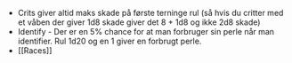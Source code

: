 - Crits giver altid maks skade på første terninge rul (så hvis du critter med et våben der giver 1d8 skade giver det 8 + 1d8 og ikke 2d8 skade)
- Identify - Der er en 5% chance for at man forbruger sin perle når man identifier. Rul 1d20 og en 1 giver en forbrugt perle.
- [[Races]]